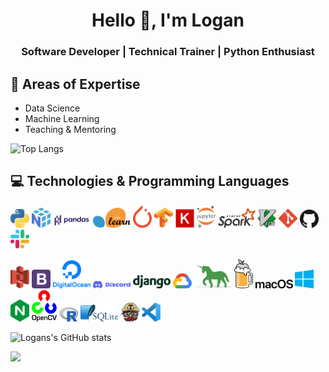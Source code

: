 <h1 align="center">Hello 👋, I'm Logan</h1>
<h3 align="center">Software Developer | Technical Trainer | Python Enthusiast</h3>

## 🧠 Areas of Expertise
- Data Science
- Machine Learning
- Teaching & Mentoring

![Top Langs](https://github-readme-stats.vercel.app/api/top-langs/?username=loganthomas&hide=Jupyter%20Notebook&layout=compact&border_color=2e4058)

## 💻 Technologies & Programming Languages
<!-- Daily Use -->
<img src = 'https://github.com/loganthomas/loganthomas/blob/main/logos/python.svg' width='30'/> <img src = 'https://github.com/loganthomas/loganthomas/blob/main/logos/numpy.svg' width='30'/> <img src = 'https://github.com/loganthomas/loganthomas/blob/main/logos/pandas.svg' width='60'/> <img src = 'https://github.com/loganthomas/loganthomas/blob/main/logos/scikit-learn.svg' width='60'/> <img src = 'https://github.com/loganthomas/loganthomas/blob/main/logos/pytorch.svg' width='30'/> <img src = 'https://github.com/loganthomas/loganthomas/blob/main/logos/tensorflow.svg' width='30'/> <img src = 'https://github.com/loganthomas/loganthomas/blob/main/logos/keras.svg' width='30'/> <img src = 'https://github.com/loganthomas/loganthomas/blob/main/logos/jupyter.svg' width='30'/> <img src = 'https://github.com/loganthomas/loganthomas/blob/main/logos/apache-spark.svg' width='60'/> <img src = 'https://github.com/loganthomas/loganthomas/blob/main/logos/vim.svg' width='30'/> <img src = 'https://github.com/loganthomas/loganthomas/blob/main/logos/git-icon.svg' width='30'/> <img src = 'https://github.com/loganthomas/loganthomas/blob/main/logos/github-icon.svg' width='30'/> <img src = 'https://github.com/loganthomas/loganthomas/blob/main/logos/slack.svg' width='30'/>

<!-- Have Used -->
<img src = 'https://github.com/loganthomas/loganthomas/blob/main/logos/aws-s3.svg' width='30'/> <img src = 'https://github.com/loganthomas/loganthomas/blob/main/logos/bootstrap.svg' width='30'/>
<img src = 'https://github.com/loganthomas/loganthomas/blob/main/logos/digital-ocean.svg' width='60'/> <img src = 'https://github.com/loganthomas/loganthomas/blob/main/logos/discord.svg' width='60'/> <img src = 'https://github.com/loganthomas/loganthomas/blob/main/logos/django.svg' width='60'/> <img src = 'https://github.com/loganthomas/loganthomas/blob/main/logos/google-cloud.svg' width='30'/> <img src = 'https://github.com/loganthomas/loganthomas/blob/main/logos/gunicorn.svg' width='60'/> <img src = 'https://github.com/loganthomas/loganthomas/blob/main/logos/homebrew.svg' width='30'/> <img src = 'https://github.com/loganthomas/loganthomas/blob/main/logos/macOS.svg' width='60'/> <img src = 'https://github.com/loganthomas/loganthomas/blob/main/logos/microsoft-windows.svg' width='30'/> <img src = 'https://github.com/loganthomas/loganthomas/blob/main/logos/nginx.svg' width='30'/> <img src = 'https://github.com/loganthomas/loganthomas/blob/main/logos/opencv.svg' width='40'/> <img src = 'https://github.com/loganthomas/loganthomas/blob/main/logos/r-lang.svg' width='30'/> <img src = 'https://github.com/loganthomas/loganthomas/blob/main/logos/sqlite.svg' width='60'/> <img src = 'https://github.com/loganthomas/loganthomas/blob/main/logos/travis-ci.svg' width='30'/> <img src = 'https://github.com/loganthomas/loganthomas/blob/main/logos/visual-studio-code.svg' width='30'/>

![Logans's GitHub stats](https://github-readme-stats.vercel.app/api?username=loganthomas&count_private=true&show_icons=true&include_all_commits=true&border_color=2e4058)

![](https://komarev.com/ghpvc/?username=loganthomas&label=Views)

<!--
**loganthomas/loganthomas** is a ✨ _special_ ✨ repository because its `README.md` (this file) appears on your GitHub profile.

Here are some ideas to get you started:

- 🔭 I’m currently working on ...
- 🌱 I’m currently learning ...
- 👯 I’m looking to collaborate on ...
- 🤔 I’m looking for help with ...
- 💬 Ask me about ...
- 📫 How to reach me: ...
- 😄 Pronouns: ...
- ⚡ Fun fact: ...
-->
